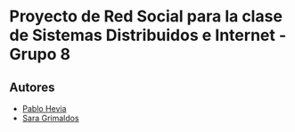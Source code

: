 # Proyecto de Red Social para la clase de Sistemas Distribuidos e Internet - Grupo 8
## Autores
* [Pablo Hevia](https://github.com/pabloHeviaV/)
* [Sara Grimaldos](https://github.com/saritagrimal2)
